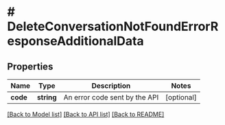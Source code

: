 # # DeleteConversationNotFoundErrorResponseAdditionalData

## Properties

Name | Type | Description | Notes
------------ | ------------- | ------------- | -------------
**code** | **string** | An error code sent by the API | [optional]

[[Back to Model list]](../README.md#documentation-for-models) [[Back to API list]](../README.md#documentation-for-api-endpoints) [[Back to README]](../README.md)
